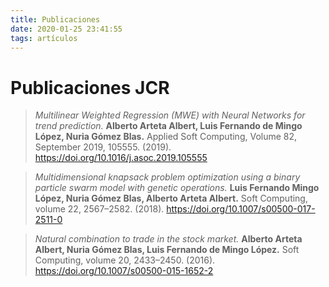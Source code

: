 ```yaml
---
title: Publicaciones
date: 2020-01-25 23:41:55
tags: artículos
---
```


# Publicaciones JCR


> *Multilinear Weighted Regression (MWE) with Neural Networks for trend prediction.* **Alberto Arteta Albert, Luis Fernando de Mingo López, Nuria Gómez Blas.** Applied Soft Computing, Volume 82, September 2019, 105555. (2019).
 https://doi.org/10.1016/j.asoc.2019.105555

 > *Multidimensional knapsack problem optimization using a binary particle swarm model with genetic operations.* **Luis Fernando Mingo López, Nuria Gómez Blas, Alberto Arteta Albert.** Soft Computing, volume 22, 2567–2582. (2018).
 https://doi.org/10.1007/s00500-017-2511-0

 > *Natural combination to trade in the stock market.* **Alberto Arteta Albert, Nuria Gómez Blas, Luis Fernando de Mingo López.** Soft Computing, volume 20, 2433–2450. (2016).
 https://doi.org/10.1007/s00500-015-1652-2

 